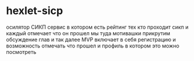 # hexlet-sicp
осилятор СИКП
сервис в котором есть рейтинг тех кто проходит сикп
и каждый отмечает что он прошел
мы туда мотивашки прикрутим
обсуждение глав
и так далее
MVP включает в себя регистрацию и возможность отмечать что прошел
и профиль в котором это можно посмотреть
